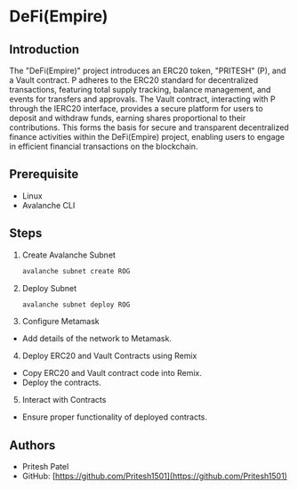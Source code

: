 # DeFi(Empire)

## Introduction

The "DeFi(Empire)" project introduces an ERC20 token, "PRITESH" (P), and a Vault contract. P adheres to the ERC20 standard for decentralized transactions, featuring total supply tracking, balance management, and events for transfers and approvals. The Vault contract, interacting with P through the IERC20 interface, provides a secure platform for users to deposit and withdraw funds, earning shares proportional to their contributions. This forms the basis for secure and transparent decentralized finance activities within the DeFi(Empire) project, enabling users to engage in efficient financial transactions on the blockchain.

## Prerequisite

- Linux
- Avalanche CLI

## Steps

1. Create Avalanche Subnet
   ```bash
   avalanche subnet create ROG
   ```
2. Deploy Subnet
   ```bash
   avalanche subnet deploy ROG
   ```
3. Configure Metamask

- Add details of the network to Metamask.

4. Deploy ERC20 and Vault Contracts using Remix

- Copy ERC20 and Vault contract code into Remix.
- Deploy the contracts.

5. Interact with Contracts

- Ensure proper functionality of deployed contracts.

## Authors

- Pritesh Patel
- GitHub: [https://github.com/Pritesh1501](https://github.com/Pritesh1501)
